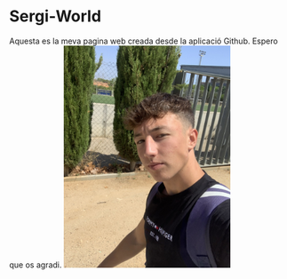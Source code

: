 # **Sergi-World**
Aquesta es la meva pagina web creada desde la aplicació Github. Espero que os agradi.
<img src="yo.jpeg" width="300" height="400" alt="imagen">


